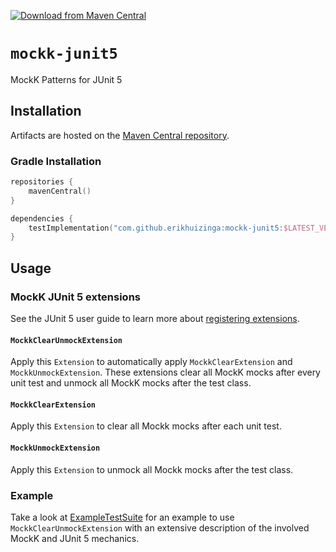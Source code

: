 [![Download from Maven Central](https://img.shields.io/badge/dynamic/xml?color=darkgreen&label=Maven%20Central&prefix=com.github.erikhuizinga:mockk-junit5:&query=.%2F%2Flatest&url=https%3A%2F%2Frepo1.maven.org%2Fmaven2%2Fcom%2Fgithub%2Ferikhuizinga%2Fmockk-junit5%2Fmaven-metadata.xml)](https://search.maven.org/artifact/com.github.erikhuizinga/mockk-junit5)

# `mockk-junit5`

MockK Patterns for JUnit 5

## Installation

Artifacts are hosted on the [Maven Central repository](https://search.maven.org/artifact/com.github.erikhuizinga/mockk-junit5).

### Gradle Installation

```kotlin
repositories {
    mavenCentral()
}

dependencies {
    testImplementation("com.github.erikhuizinga:mockk-junit5:$LATEST_VERSION")
}
```

## Usage

### MockK JUnit 5 extensions

See the JUnit 5 user guide to learn more about [registering extensions](https://junit.org/junit5/docs/5.6.0/user-guide/#extensions-registration).

#### `MockkClearUnmockExtension`

Apply this `Extension` to automatically apply `MockkClearExtension` and `MockkUnmockExtension`.
These extensions clear all MockK mocks after every unit test and unmock all MockK mocks after the test class.

#### `MockkClearExtension`

Apply this `Extension` to clear all Mockk mocks after each unit test.

#### `MockkUnmockExtension`

Apply this `Extension` to unmock all Mockk mocks after the test class.

### Example

Take a look at [ExampleTestSuite](src/test/kotlin/com/github/erikhuizinga/mockk/junit5/example/ExampleTestSuite.kt) for an example to use `MockkClearUnmockExtension` with an extensive description of the involved MockK and JUnit 5 mechanics.
